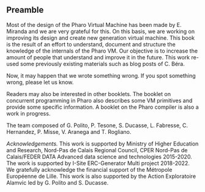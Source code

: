 ## PreambleMost of the design of the Pharo Virtual Machine has been made by E. Miranda and we are very grateful for this.On this basis, we are working on improving its design and create new generation virtual machine. This book is the result of an effort to understand, document and structure the knowledge of the internals of the Pharo VM.Our objective is to increase the amount of people that understand and improve it in the future.This work re-used some previously existing materials such as blog posts of C. Béra.Now, it may happen that we wrote something wrong. If you spot something wrong, please let us know.Readers may also be interested in other booklets.The booklet on concurrent programming in Pharo also describes some VM primitives and provide some specific information.A booklet on the Pharo compiler is also a work in progress.The team composed of G. Polito, P. Tesone, S. Ducasse, L. Fabresse, C. Hernandez, P. Misse, V. Aranega and T. Rogliano._Acknowledgements._ This work is supported by Ministry of Higher Education and Research, Nord-Pas de Calais Regional Council, CPER Nord-Pas de Calais/FEDER DATA Advanced data science and technologies 2015-2020.The work is supported by I-Site ERC-Generator Multi project 2018-2022. We gratefully acknowledge the financial support of the Métropole Européenne de Lille.This work is also supported by the Action Exploratoire Alamvic led by G. Polito and S. Ducasse.<!inputFile|path=Chapters/ObjectStructure/objectStructure.md!><!inputFile|path=Chapters/BasicsOnExecution/basicsOnExecution.md!><!inputFile|path=Chapters/CallingConventions/CallingConventions.md!><!inputFile|path=Chapters/GarbageCollector/memoryStructure.md!><!inputFile|path=Chapters/GarbageCollector/newSpace.md!><!inputFile|path=Chapters/GarbageCollector/oldSpace.md!><!inputFile|path=Chapters/GarbageCollector/freeList.md!><!inputFile|path=Chapters/GarbageCollector/ephemerons.md!><!inputFile|path=Chapters/JIT/stackStructure.md!>
